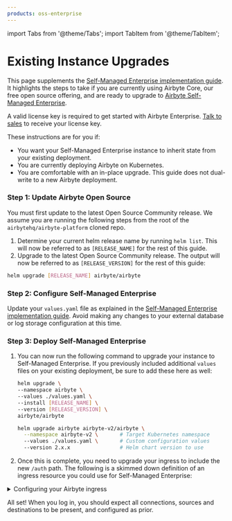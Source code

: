 ```yaml
---
products: oss-enterprise
---
```


import Tabs from '@theme/Tabs';
import TabItem from '@theme/TabItem';

# Existing Instance Upgrades

This page supplements the [Self-Managed Enterprise implementation guide](./implementation-guide.md). It highlights the steps to take if you are currently using Airbyte Core, our free open source offering, and are ready to upgrade to [Airbyte Self-Managed Enterprise](./README.md).

A valid license key is required to get started with Airbyte Enterprise. [Talk to sales](https://airbyte.com/company/talk-to-sales) to receive your license key.

These instructions are for you if:

- You want your Self-Managed Enterprise instance to inherit state from your existing deployment.
- You are currently deploying Airbyte on Kubernetes.
- You are comfortable with an in-place upgrade. This guide does not dual-write to a new Airbyte deployment.

### Step 1: Update Airbyte Open Source

You must first update to the latest Open Source Community release. We assume you are running the following steps from the root of the `airbytehq/airbyte-platform` cloned repo.

1. Determine your current helm release name by running `helm list`. This will now be referred to as `[RELEASE_NAME]` for the rest of this guide.
2. Upgrade to the latest Open Source Community release. The output will now be referred to as `[RELEASE_VERSION]` for the rest of this guide:

```sh
helm upgrade [RELEASE_NAME] airbyte/airbyte
```

### Step 2: Configure Self-Managed Enterprise

Update your `values.yaml` file as explained in the [Self-Managed Enterprise implementation guide](./implementation-guide.md). Avoid making any changes to your external database or log storage configuration at this time.

### Step 3: Deploy Self-Managed Enterprise

1. You can now run the following command to upgrade your instance to Self-Managed Enterprise. If you previously included additional `values` files on your existing deployment, be sure to add these here as well:

    <Tabs groupId="helm-chart-version">
    <TabItem value='helm-1' label='Helm chart V1' default>

    ```bash
    helm upgrade \
    --namespace airbyte \
    --values ./values.yaml \
    --install [RELEASE_NAME] \
    --version [RELEASE_VERSION] \
    airbyte/airbyte
    ```

    </TabItem>
    <TabItem value='helm-2' label='Helm chart V2' default>

    ```bash
    helm upgrade airbyte airbyte-v2/airbyte \
      --namespace airbyte-v2 \       # Target Kubernetes namespace
      --values ./values.yaml \       # Custom configuration values
      --version 2.x.x                # Helm chart version to use
    ```

    </TabItem>
    </Tabs>

2. Once this is complete, you need to upgrade your ingress to include the new `/auth` path. The following is a skimmed down definition of an ingress resource you could use for Self-Managed Enterprise:

<details>
<summary>Configuring your Airbyte ingress</summary>

```yaml
apiVersion: networking.k8s.io/v1
kind: Ingress
metadata:
  name: # ingress name, example: enterprise-demo
  annotations:
    nginx.ingress.kubernetes.io/ssl-redirect: "false"
spec:
  ingressClassName: nginx
  rules:
    - host: airbyte.example.com # replace with your host
      http:
        paths:
          - backend:
              service:
                # format is ${RELEASE_NAME}-airbyte-connector-builder-server-svc
                name: airbyte-enterprise-airbyte-connector-builder-server-svc
                port:
                  number: 80 # service port, example: 8080
            path: /api/v1/connector_builder/
            pathType: Prefix
          - backend:
              service:
                # format is ${RELEASE_NAME}-airbyte-server-svc
                name: airbyte-enterprise-airbyte-server-svc
                port:
                  number: 8001 # service port, example: 8080
            path: /
            pathType: Prefix
```

</details>

All set! When you log in, you should expect all connections, sources and destinations to be present, and configured as prior.
